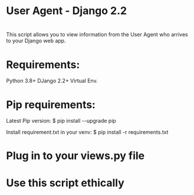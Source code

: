 # User Agent - Django 2.2
# 
This script allows you to view information from the User Agent who arrives to your
Django web app. 

# Requirements:
Python 3.8+ 
DJango 2.2+
Virtual Env.

# Pip requirements:

  Latest Pip version:
   $ pip install --upgrade pip

  Install requirement.txt in your venv:
   $ pip install -r requirements.txt

# Plug in to your views.py file

# Use this script ethically
